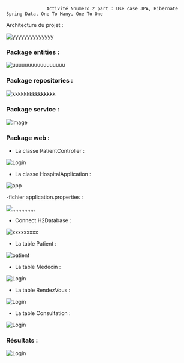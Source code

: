                    Activité Nnumero 2 part : Use case JPA, Hibernate Spring Data, One To Many, One To One

 Architecture du projet :


![yyyyyyyyyyyyyy](https://user-images.githubusercontent.com/107000262/232853263-5129093a-0bc7-4170-b1be-a5c951e11d3d.png)

### Package entities :

![uuuuuuuuuuuuuuuuu](https://user-images.githubusercontent.com/107000262/232855779-68d33367-697f-4256-81bf-cfcb0b95f1a6.png)


### Package repositories :

![kkkkkkkkkkkkkkk](https://user-images.githubusercontent.com/107000262/232856202-dc0230e8-66cb-4b7f-96b2-a1165eb63760.png)

### Package service :

![image](https://user-images.githubusercontent.com/107000262/232856487-3d0df6ab-d9bb-4964-afd9-3176ed9e1e49.png)

### Package web :
- La classe PatientController :

![Login](https://github.com/HousnaAghzer/All-Ressources-/blob/master/58.png)

- La classe HospitalApplication :

![app](https://user-images.githubusercontent.com/107000262/232857350-399f4bf0-234d-497b-8afd-28f9b094de4b.png)


-fichier application.properties :

![,,,,,,,,,,,,,,,](https://user-images.githubusercontent.com/107000262/232857572-7a025f56-8546-4cc1-a84a-f6f241d04772.png)

- Connect H2Database :

![xxxxxxxxx](https://user-images.githubusercontent.com/107000262/232858773-9447fea3-fca8-479c-b77a-a6868aa657bb.png)


- La table Patient :

![patient](https://user-images.githubusercontent.com/107000262/232859291-316a4167-da53-4f06-91a8-a5166e4e6660.png)

- La table Medecin :

![Login](https://github.com/HousnaAghzer/All-Ressources-/blob/master/39.png)

- La table RendezVous :

![Login](https://github.com/HousnaAghzer/All-Ressources-/blob/master/43.png)

- La table Consultation :

![Login](https://github.com/HousnaAghzer/All-Ressources-/blob/master/42.png)

### Résultats :

![Login](https://github.com/HousnaAghzer/All-Ressources-/blob/master/44.png)
